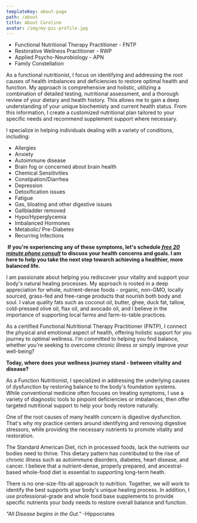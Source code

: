 ```yaml
---
templateKey: about-page
path: /about
title: About Caroline
avatar: /img/my-pic-profile.jpg
---
```

* Functional Nutritional Therapy Practitioner - FNTP
* Restorative Wellness Practitioner - RWP
* Applied Psycho-Neurobiology - APN
* Family Constellation
          

As a functional nutritionist, I focus on identifying and addressing the root causes of health imbalances and deficiencies to restore optimal health and function.  My approach is comprehensive and holistic, utilizing a combination of detailed testing, nutritional assessment, and a thorough review of your dietary and health history.  This allows me to gain a deep understanding of your unique biochemisty and current health status.  From this information, I create a customized nutritional plan tailored to your specific needs and recommend supplement support where necessary.

I specialize in helping individuals dealing with a variety of conditions, including:

* Allergies
* Anxiety
* Autoimmune disease
* Brain fog or concerned about brain health
* Chemical Sensitivities
* Constipation/Diarrhea
* Depression
* Detoxification issues
* Fatigue
* Gas, bloating and other digestive issues
* Gallbladder removed
* Hypo/Hyperglycemia
* Imbalanced Hormones
* Metabolic/ Pre-Diabetes
* Recurring Infections

​
**If you're experiencing any of these symptoms, let's schedule *[free 20 minute phone consult](/services)* to discuss your health concerns and goals.  I am here to help you take the next step towarch achieving a healthier, more balanced life.**

I am passionate about helping you rediscover your vitality and support your body's natural healing processes.  My approach is rooted in a deep appreciation for whole, nutrient-dense foods - organic, non-GMO, locally sourced, grass-fed and free-range products that nourish both body and soul.  I value quality fats such as coconut oil, butter, ghee, duck fat, tallow, cold-pressed olive oil, flax oil, and avocado oil, and I believe in the importance of supporting local farms and farm-to-table practices.

As a certified Functional Nutritional Therapy Practitioner (FNTP), I connect the physical and emotional aspect of health, offering holistic support for you journey to optimal wellness. I'm committed to helping you find balance, whether you're seeking to overcome chronic illness or simply improve your well-being?

**T﻿oday, where does your wellness journey stand - between vitality and disease?**

As a Function Nutritionist, I specialized in addressing the underlying causes of dysfunction by restoring balance to the body's foundation systems.  While conventional medicine often focuses on treating symptoms, I use a variety of diagnostic tools to pinpoint deficiencies or imbalances, then offer targeted nutritional support to help your body restore naturally.

One of the root causes of many health concern is digestive dysfunction.  That's why my practice centers around identifying and removing digestive stressors, while providing the necessary nutrients to promote vitality and restoration.

The Standard American Diet, rich in processed foods, lack the nutrients our bodies need to thrive.  This dietary pattern has contributed to the rise of chronic illness such as autoimmune disorders, diabetes, heart disease, and cancer.  I believe that a nutrient-dense, properly prepared, and ancestral-based whole-food diet is essential to supporting long-term heath.

There is no one-size-fits-all approach to nutrition.  Together, we will work to identify the best supports your body's unique healing process.  In addition, I use professional-grade and whole food base supplements to provide specific nutrients your body needs to restore overall balance and function.

*​"All Disease begins in the Gut."* -Hippocrates